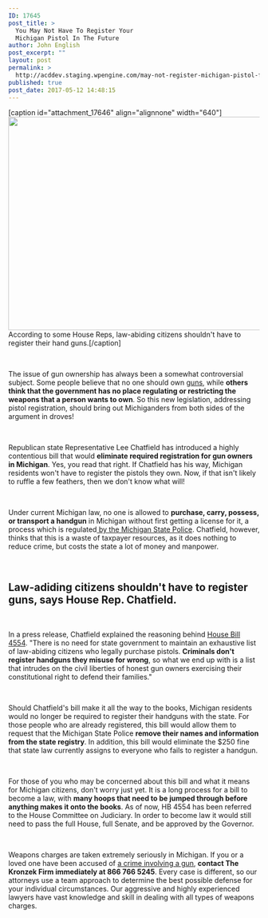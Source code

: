 ```yaml
---
ID: 17645
post_title: >
  You May Not Have To Register Your
  Michigan Pistol In The Future
author: John English
post_excerpt: ""
layout: post
permalink: >
  http://acddev.staging.wpengine.com/may-not-register-michigan-pistol-future.html
published: true
post_date: 2017-05-12 14:48:15
---
```

[caption id="attachment_17646" align="alignnone" width="640"]<img class="size-large wp-image-17646" src="http://acddev.staging.wpengine.com/wp-content/uploads/2017/05/canstockphoto2073214-1024x683.jpg" alt="" width="640" height="427" /> According to some House Reps, law-abiding citizens shouldn't have to register their hand guns.[/caption]

&nbsp;

<span style="font-weight: 400;">The issue of gun ownership has always been a somewhat controversial subject. Some people believe that no one should own </span><a href="http://acddev.staging.wpengine.com/firearm-charges.html" target="_blank" rel="noopener noreferrer"><span style="font-weight: 400;">guns</span></a><span style="font-weight: 400;">, while </span><b>others think that the government has no place regulating or restricting the weapons that a person wants to own</b><span style="font-weight: 400;">. So this new legislation, addressing pistol registration, should bring out Michiganders from both sides of the argument in droves!</span>

&nbsp;

<span style="font-weight: 400;">Republican state Representative Lee Chatfield has introduced a highly contentious bill that would </span><b>eliminate required registration for gun owners in Michigan</b><span style="font-weight: 400;">. Yes, you read that right. If Chatfield has his way, Michigan residents won't have to register the pistols they own. Now, if that isn't likely to ruffle a few feathers, then we don't know what will!</span>

&nbsp;

<span style="font-weight: 400;">Under current Michigan law, no one is allowed to </span><b>purchase, carry, possess, or transport a handgun</b><span style="font-weight: 400;"> in Michigan without first getting a license for it, a process which is regulated</span><a href="http://www.michigan.gov/msp/0,4643,7-123-1878_1591_3503_4654-10929--,00.html" target="_blank" rel="noopener noreferrer"><span style="font-weight: 400;"> by the Michigan State Police</span></a><span style="font-weight: 400;">. Chatfield, however, thinks that this is a waste of taxpayer resources, as it does nothing to reduce crime, but costs the state a lot of money and manpower.</span>

&nbsp;
<h2>Law-adiding citizens shouldn't have to register guns, says House Rep. Chatfield.</h2>
&nbsp;

<span style="font-weight: 400;">In a press release, Chatfield explained the reasoning behind </span><a href="http://www.legislature.mi.gov/(S(xyi1qgo1wzggjh0v3ktuhvlg))/mileg.aspx?page=getobject&amp;objectname=2017-HB-4554&amp;query=on" target="_blank" rel="noopener noreferrer"><span style="font-weight: 400;">House Bill 4554</span></a><span style="font-weight: 400;">. "There is no need for state government to maintain an exhaustive list of law-abiding citizens who legally purchase pistols. </span><b>Criminals don't register handguns they misuse for wrong</b><span style="font-weight: 400;">, so what we end up with is a list that intrudes on the civil liberties of honest gun owners exercising their constitutional right to defend their families."</span>

&nbsp;

<span style="font-weight: 400;">Should Chatfield's bill make it all the way to the books, Michigan residents would no longer be required to register their handguns with the state. For those people who are already registered, this bill would allow them to request that the Michigan State Police </span><b>remove their names and information from the state registry</b><span style="font-weight: 400;">. In addition, this bill would eliminate the $250 fine that state law currently assigns to everyone who fails to register a handgun.</span>

&nbsp;

<span style="font-weight: 400;">For those of you who may be concerned about this bill and what it means for Michigan citizens, don't worry just yet. It is a long process for a bill to become a law, with </span><b>many hoops that need to be jumped through before anything makes it onto the books</b><span style="font-weight: 400;">. As of now, HB 4554 has been referred to the House Committee on Judiciary. In order to become law it would still need to pass the full House, full Senate, and be approved by the Governor.</span>

&nbsp;

<span style="font-weight: 400;">Weapons charges are taken extremely seriously in Michigan. If you or a loved one have been accused of </span><a href="http://acddev.staging.wpengine.com/illegal-discharge-of-a-firearm-in-michigan.html" target="_blank" rel="noopener noreferrer"><span style="font-weight: 400;">a crime involving a gun</span></a><span style="font-weight: 400;">, </span><b>contact The Kronzek Firm immediately at 866 766 5245</b><span style="font-weight: 400;">. Every case is different, so our attorneys use a team approach to determine the best possible defense for your individual circumstances. Our aggressive and highly experienced lawyers have vast knowledge and skill in dealing with all types of weapons charges. </span>

&nbsp;